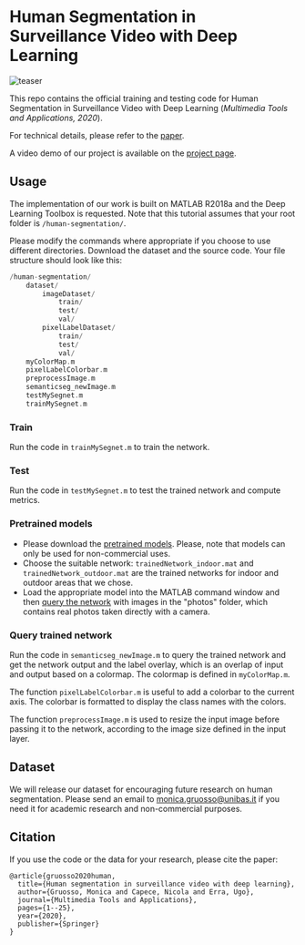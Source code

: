 # Human Segmentation in Surveillance Video with Deep Learning

![teaser](images/teaser.png)

This repo contains the official training and testing code for Human Segmentation in Surveillance Video with Deep Learning (_Multimedia Tools and Applications, 2020_).

For technical details, please refer to the [paper](https://link.springer.com/article/10.1007/s11042-020-09425-0).

A video demo of our project is available on the [project page](http://graphics.unibas.it/www/HumanSegmentation/index.md.html).

## Usage


The implementation of our work is built on MATLAB R2018a and the Deep Learning Toolbox is requested.
Note that this tutorial assumes that your root folder is `/human-segmentation/`. 

Please modify the commands where appropriate if you choose to use different directories.
Download the dataset and the source code. Your file structure should look like this:

~~~~~~~~~~~~~~~~~~~~~~~~~~~~~~~~~~~~~ C
/human-segmentation/
    dataset/
        imageDataset/
            train/
            test/
            val/
        pixelLabelDataset/
            train/
            test/
            val/
    myColorMap.m
    pixelLabelColorbar.m
    preprocessImage.m
    semanticseg_newImage.m
    testMySegnet.m
    trainMySegnet.m
~~~~~~~~~~~~~~~~~~~~~~~~~~~~~~~~~~~~~

### Train

Run the code in `trainMySegnet.m` to train the network.

### Test

Run the code in `testMySegnet.m` to test the trained network and compute metrics.

### Pretrained models

- Please download the [pretrained models](https://drive.google.com/drive/folders/1SZ-o2a0VBJTlzp6MzsbLA05MX1hjT1UD?usp=sharing). Please, note that models can only be used for non-commercial uses.
- Choose the suitable network: `trainedNetwork_indoor.mat` and `trainedNetwork_outdoor.mat` are the trained networks for indoor and outdoor areas that we chose.
- Load the appropriate model into the MATLAB command window and then [query the network](#query-trained-network) with images in the "photos" folder, which contains real photos taken directly with a camera.

### Query trained network

Run the code in `semanticseg_newImage.m` to query the trained network and get the network output and the label overlay, which is an overlap of input and output based on a colormap. 
The colormap is defined in `myColorMap.m`. 

The function `pixelLabelColorbar.m` is useful to add a colorbar to the current axis. 
The colorbar is formatted to display the class names with the colors.

The function `preprocessImage.m` is used to resize the input image before passing it to the network, according to the image size defined in the input layer.

## Dataset

We will release our dataset for encouraging future research on human segmentation. 
Please send an email to monica.gruosso@unibas.it if you need it for academic research and non-commercial purposes.


## Citation

If you use the code or the data for your research, please cite the paper:

```
@article{gruosso2020human,
  title={Human segmentation in surveillance video with deep learning},
  author={Gruosso, Monica and Capece, Nicola and Erra, Ugo},
  journal={Multimedia Tools and Applications},
  pages={1--25},
  year={2020},
  publisher={Springer}
}
```
